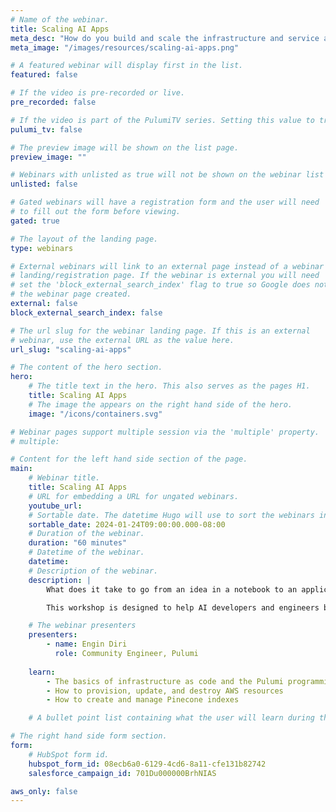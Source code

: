 ```yaml
---
# Name of the webinar.
title: Scaling AI Apps
meta_desc: "How do you build and scale the infrastructure and service architectures for AI apps?"
meta_image: "/images/resources/scaling-ai-apps.png"

# A featured webinar will display first in the list.
featured: false

# If the video is pre-recorded or live.
pre_recorded: false

# If the video is part of the PulumiTV series. Setting this value to true will list the video in the "PulumiTV" section.
pulumi_tv: false

# The preview image will be shown on the list page.
preview_image: ""

# Webinars with unlisted as true will not be shown on the webinar list
unlisted: false

# Gated webinars will have a registration form and the user will need
# to fill out the form before viewing.
gated: true

# The layout of the landing page.
type: webinars

# External webinars will link to an external page instead of a webinar
# landing/registration page. If the webinar is external you will need
# set the 'block_external_search_index' flag to true so Google does not index
# the webinar page created.
external: false
block_external_search_index: false

# The url slug for the webinar landing page. If this is an external
# webinar, use the external URL as the value here.
url_slug: "scaling-ai-apps"

# The content of the hero section.
hero:
    # The title text in the hero. This also serves as the pages H1.
    title: Scaling AI Apps
    # The image the appears on the right hand side of the hero.
    image: "/icons/containers.svg"

# Webinar pages support multiple session via the 'multiple' property.
# multiple:

# Content for the left hand side section of the page.
main:
    # Webinar title.
    title: Scaling AI Apps
    # URL for embedding a URL for ungated webinars.
    youtube_url:
    # Sortable date. The datetime Hugo will use to sort the webinars in date order.
    sortable_date: 2024-01-24T09:00:00.000-08:00
    # Duration of the webinar.
    duration: "60 minutes"
    # Datetime of the webinar.
    datetime: 
    # Description of the webinar.
    description: |
        What does it take to go from an idea in a notebook to an application handling real-world traffic? In this workshop, the Pinecone and Pulumi teams will explore the infrastructure and service architecture you need to scale AI apps in production. You will learn how to create and manage containerized microservices running on Amazon ECS, the networking and message queue infrastructure connecting the microservices, and the data stores powering the AI app such as Pinecone and Amazon RDS Postgres.

        This workshop is designed to help AI developers and engineers build and scale AI infrastructure. We will guide you through the Pulumi platform with diagrams and a series of labs to help accelerate your AI apps.

    # The webinar presenters
    presenters:
        - name: Engin Diri
          role: Community Engineer, Pulumi
    
    learn:
        - The basics of infrastructure as code and the Pulumi programming model
        - How to provision, update, and destroy AWS resources
        - How to create and manage Pinecone indexes

    # A bullet point list containing what the user will learn during the webinar.

# The right hand side form section.
form:
    # HubSpot form id.
    hubspot_form_id: 08ecb6a0-6129-4cd6-8a11-cfe131b82742
    salesforce_campaign_id: 701Du000000BrhNIAS

aws_only: false
---
```

